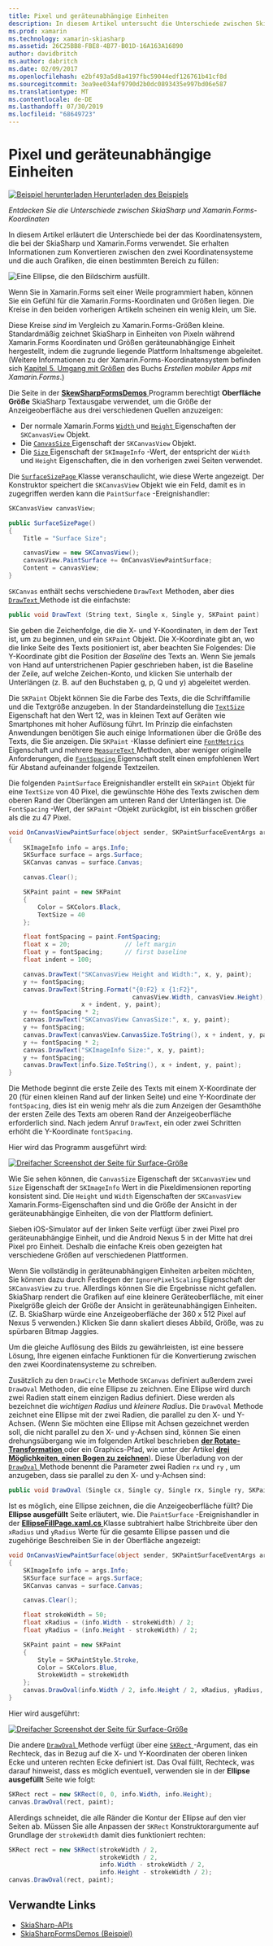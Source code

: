 ```yaml
---
title: Pixel und geräteunabhängige Einheiten
description: In diesem Artikel untersucht die Unterschiede zwischen SkiaSharp und Xamarin.Forms-Koordinaten und dies mit Beispielcode veranschaulicht.
ms.prod: xamarin
ms.technology: xamarin-skiasharp
ms.assetid: 26C25BB8-FBE8-4B77-B01D-16A163A16890
author: davidbritch
ms.author: dabritch
ms.date: 02/09/2017
ms.openlocfilehash: e2bf493a5d8a4197fbc59044edf126761b41cf8d
ms.sourcegitcommit: 3ea9ee034af9790d2b0dc0893435e997bd06e587
ms.translationtype: MT
ms.contentlocale: de-DE
ms.lasthandoff: 07/30/2019
ms.locfileid: "68649723"
---
```

# <a name="pixels-and-device-independent-units"></a>Pixel und geräteunabhängige Einheiten

[![Beispiel herunterladen](~/media/shared/download.png) Herunterladen des Beispiels](https://docs.microsoft.com/samples/xamarin/xamarin-forms-samples/skiasharpforms-demos)

_Entdecken Sie die Unterschiede zwischen SkiaSharp und Xamarin.Forms-Koordinaten_

In diesem Artikel erläutert die Unterschiede bei der das Koordinatensystem, die bei der SkiaSharp und Xamarin.Forms verwendet. Sie erhalten Informationen zum Konvertieren zwischen den zwei Koordinatensysteme und die auch Grafiken, die einen bestimmten Bereich zu füllen:

![](pixels-images/screenfillexample.png "Eine Ellipse, die den Bildschirm ausfüllt.")

Wenn Sie in Xamarin.Forms seit einer Weile programmiert haben, können Sie ein Gefühl für die Xamarin.Forms-Koordinaten und Größen liegen. Die Kreise in den beiden vorherigen Artikeln scheinen ein wenig klein, um Sie.

Diese Kreise *sind* im Vergleich zu Xamarin.Forms-Größen kleine. Standardmäßig zeichnet SkiaSharp in Einheiten von Pixeln während Xamarin.Forms Koordinaten und Größen geräteunabhängige Einheit hergestellt, indem die zugrunde liegende Plattform Inhaltsmenge abgeleitet. (Weitere Informationen zu der Xamarin.Forms-Koordinatensystem befinden sich [Kapitel 5. Umgang mit Größen](~/xamarin-forms/creating-mobile-apps-xamarin-forms/summaries/chapter05.md) des Buchs *Erstellen mobiler Apps mit Xamarin.Forms*.)

Die Seite in der [ **SkewSharpFormsDemos** ](https://docs.microsoft.com/samples/xamarin/xamarin-forms-samples/skiasharpforms-demos) Programm berechtigt **Oberfläche Größe** SkiaSharp Textausgabe verwendet, um die Größe der Anzeigeoberfläche aus drei verschiedenen Quellen anzuzeigen:

- Der normale Xamarin.Forms [ `Width` ](xref:Xamarin.Forms.VisualElement.Width) und [ `Height` ](xref:Xamarin.Forms.VisualElement.Height) Eigenschaften der `SKCanvasView` Objekt.
- Die [ `CanvasSize` ](xref:SkiaSharp.Views.Forms.SKCanvasView.CanvasSize) Eigenschaft der `SKCanvasView` Objekt.
- Die [ `Size` ](xref:SkiaSharp.SKImageInfo.Size) Eigenschaft der `SKImageInfo` -Wert, der entspricht der `Width` und `Height` Eigenschaften, die in den vorherigen zwei Seiten verwendet.

Die [ `SurfaceSizePage` ](https://github.com/xamarin/xamarin-forms-samples/blob/master/SkiaSharpForms/Demos/Demos/SkiaSharpFormsDemos/Basics/SurfaceSizePage.cs) Klasse veranschaulicht, wie diese Werte angezeigt. Der Konstruktor speichert die `SKCanvasView` Objekt wie ein Feld, damit es in zugegriffen werden kann die `PaintSurface` -Ereignishandler:

```csharp
SKCanvasView canvasView;

public SurfaceSizePage()
{
    Title = "Surface Size";

    canvasView = new SKCanvasView();
    canvasView.PaintSurface += OnCanvasViewPaintSurface;
    Content = canvasView;
}
```

`SKCanvas` enthält sechs verschiedene `DrawText` Methoden, aber dies [ `DrawText` ](xref:SkiaSharp.SKCanvas.DrawText(System.String,System.Single,System.Single,SkiaSharp.SKPaint)) Methode ist die einfachste:

```csharp
public void DrawText (String text, Single x, Single y, SKPaint paint)
```

Sie geben die Zeichenfolge, die die X- und Y-Koordinaten, in dem der Text ist, um zu beginnen, und ein `SKPaint` Objekt. Die X-Koordinate gibt an, wo die linke Seite des Texts positioniert ist, aber beachten Sie Folgendes: Die Y-Koordinate gibt die Position der *Baseline* des Texts an. Wenn Sie jemals von Hand auf unterstrichenen Papier geschrieben haben, ist die Baseline der Zeile, auf welche Zeichen-Konto, und klicken Sie unterhalb der Unterlängen (z. B. auf den Buchstaben g, p, Q und y) abgeleitet werden.

Die `SKPaint` Objekt können Sie die Farbe des Texts, die die Schriftfamilie und die Textgröße anzugeben. In der Standardeinstellung die [ `TextSize` ](xref:SkiaSharp.SKPaint.TextSize) Eigenschaft hat den Wert 12, was in kleinen Text auf Geräten wie Smartphones mit hoher Auflösung führt. Im Prinzip die einfachsten Anwendungen benötigen Sie auch einige Informationen über die Größe des Texts, die Sie anzeigen. Die `SKPaint` -Klasse definiert eine [ `FontMetrics` ](xref:SkiaSharp.SKPaint.FontMetrics) Eigenschaft und mehrere [ `MeasureText` ](xref:SkiaSharp.SKPaint.MeasureText(System.String)) Methoden, aber weniger originelle Anforderungen, die [ `FontSpacing` ](xref:SkiaSharp.SKPaint.FontSpacing) Eigenschaft stellt einen empfohlenen Wert für Abstand aufeinander folgende Textzeilen.

Die folgenden `PaintSurface` Ereignishandler erstellt ein `SKPaint` Objekt für eine `TextSize` von 40 Pixel, die gewünschte Höhe des Texts zwischen dem oberen Rand der Oberlängen am unteren Rand der Unterlängen ist. Die `FontSpacing` -Wert, der `SKPaint` -Objekt zurückgibt, ist ein bisschen größer als die zu 47 Pixel.

```csharp
void OnCanvasViewPaintSurface(object sender, SKPaintSurfaceEventArgs args)
{
    SKImageInfo info = args.Info;
    SKSurface surface = args.Surface;
    SKCanvas canvas = surface.Canvas;

    canvas.Clear();

    SKPaint paint = new SKPaint
    {
        Color = SKColors.Black,
        TextSize = 40
    };

    float fontSpacing = paint.FontSpacing;
    float x = 20;               // left margin
    float y = fontSpacing;      // first baseline
    float indent = 100;

    canvas.DrawText("SKCanvasView Height and Width:", x, y, paint);
    y += fontSpacing;
    canvas.DrawText(String.Format("{0:F2} x {1:F2}",
                                  canvasView.Width, canvasView.Height),
                    x + indent, y, paint);
    y += fontSpacing * 2;
    canvas.DrawText("SKCanvasView CanvasSize:", x, y, paint);
    y += fontSpacing;
    canvas.DrawText(canvasView.CanvasSize.ToString(), x + indent, y, paint);
    y += fontSpacing * 2;
    canvas.DrawText("SKImageInfo Size:", x, y, paint);
    y += fontSpacing;
    canvas.DrawText(info.Size.ToString(), x + indent, y, paint);
}
```

Die Methode beginnt die erste Zeile des Texts mit einem X-Koordinate der 20 (für einen kleinen Rand auf der linken Seite) und eine Y-Koordinate der `fontSpacing`, dies ist ein wenig mehr als die zum Anzeigen der Gesamthöhe der ersten Zeile des Texts am oberen Rand der Anzeigeoberfläche erforderlich sind. Nach jedem Anruf `DrawText`, ein oder zwei Schritten erhöht die Y-Koordinate `fontSpacing`.

Hier wird das Programm ausgeführt wird:

[![](pixels-images/surfacesize-small.png "Dreifacher Screenshot der Seite für Surface-Größe")](pixels-images/surfacesize-large.png#lightbox "dreifachen Screenshot der Seite für Surface-Größe")

Wie Sie sehen können, die `CanvasSize` Eigenschaft der `SKCanvasView` und `Size` Eigenschaft der `SKImageInfo` Wert in die Pixeldimensionen reporting konsistent sind. Die `Height` und `Width` Eigenschaften der `SKCanvasView` Xamarin.Forms-Eigenschaften sind und die Größe der Ansicht in der geräteunabhängige Einheiten, die von der Plattform definiert.

Sieben iOS-Simulator auf der linken Seite verfügt über zwei Pixel pro geräteunabhängige Einheit, und die Android Nexus 5 in der Mitte hat drei Pixel pro Einheit. Deshalb die einfache Kreis oben gezeigten hat verschiedene Größen auf verschiedenen Plattformen.

Wenn Sie vollständig in geräteunabhängigen Einheiten arbeiten möchten, Sie können dazu durch Festlegen der `IgnorePixelScaling` Eigenschaft der `SKCanvasView` zu `true`. Allerdings können Sie die Ergebnisse nicht gefallen. SkiaSharp rendert die Grafiken auf eine kleinere Geräteoberfläche, mit einer Pixelgröße gleich der Größe der Ansicht in geräteunabhängigen Einheiten. (Z. B. SkiaSharp würde eine Anzeigeoberfläche der 360 x 512 Pixel auf Nexus 5 verwenden.) Klicken Sie dann skaliert dieses Abbild, Größe, was zu spürbaren Bitmap Jaggies.

Um die gleiche Auflösung des Bilds zu gewährleisten, ist eine bessere Lösung, Ihre eigenen einfache Funktionen für die Konvertierung zwischen den zwei Koordinatensysteme zu schreiben.

Zusätzlich zu den `DrawCircle` Methode `SKCanvas` definiert außerdem zwei `DrawOval` Methoden, die eine Ellipse zu zeichnen. Eine Ellipse wird durch zwei Radien statt einem einzigen Radius definiert. Diese werden als bezeichnet die *wichtigen Radius* und *kleinere Radius*. Die `DrawOval` Methode zeichnet eine Ellipse mit der zwei Radien, die parallel zu den X- und Y-Achsen. (Wenn Sie möchten eine Ellipse mit Achsen gezeichnet werden soll, die nicht parallel zu den X- und y-Achsen sind, können Sie einen drehungsübergang wie im folgenden Artikel beschrieben [ **der Rotate-Transformation** ](../transforms/rotate.md) oder ein Graphics-Pfad, wie unter der Artikel [ **drei Möglichkeiten, einen Bogen zu zeichnen**](../curves/arcs.md)). Diese Überladung von der [ `DrawOval` ](xref:SkiaSharp.SKCanvas.DrawOval(System.Single,System.Single,System.Single,System.Single,SkiaSharp.SKPaint)) Methode benennt die Parameter zwei Radien `rx` und `ry` , um anzugeben, dass sie parallel zu den X- und y-Achsen sind:

```csharp
public void DrawOval (Single cx, Single cy, Single rx, Single ry, SKPaint paint)
```

Ist es möglich, eine Ellipse zeichnen, die die Anzeigeoberfläche füllt? Die **Ellipse ausgefüllt** Seite erläutert, wie. Die `PaintSurface` -Ereignishandler in der [ **EllipseFillPage.xaml.cs** ](https://github.com/xamarin/xamarin-forms-samples/blob/master/SkiaSharpForms/Demos/Demos/SkiaSharpFormsDemos/Basics/EllipseFillPage.xaml.cs) Klasse subtrahiert halbe Strichbreite über den `xRadius` und `yRadius` Werte für die gesamte Ellipse passen und die zugehörige Beschreiben Sie in der Oberfläche angezeigt:

```csharp
void OnCanvasViewPaintSurface(object sender, SKPaintSurfaceEventArgs args)
{
    SKImageInfo info = args.Info;
    SKSurface surface = args.Surface;
    SKCanvas canvas = surface.Canvas;

    canvas.Clear();

    float strokeWidth = 50;
    float xRadius = (info.Width - strokeWidth) / 2;
    float yRadius = (info.Height - strokeWidth) / 2;

    SKPaint paint = new SKPaint
    {
        Style = SKPaintStyle.Stroke,
        Color = SKColors.Blue,
        StrokeWidth = strokeWidth
    };
    canvas.DrawOval(info.Width / 2, info.Height / 2, xRadius, yRadius, paint);
}
```

Hier wird ausgeführt:

[![](pixels-images/ellipsefill-small.png "Dreifacher Screenshot der Seite für Surface-Größe")](pixels-images/ellipsefill-large.png#lightbox "dreifachen Screenshot der Seite für Surface-Größe")

Die andere [ `DrawOval` ](xref:SkiaSharp.SKCanvas.DrawOval(SkiaSharp.SKRect,SkiaSharp.SKPaint)) Methode verfügt über eine [ `SKRect` ](xref:SkiaSharp.SKRect) -Argument, das ein Rechteck, das in Bezug auf die X- und Y-Koordinaten der oberen linken Ecke und unteren rechten Ecke definiert ist. Das Oval füllt, Rechteck, was darauf hinweist, dass es möglich eventuell, verwenden sie in der **Ellipse ausgefüllt** Seite wie folgt:

```csharp
SKRect rect = new SKRect(0, 0, info.Width, info.Height);
canvas.DrawOval(rect, paint);
```

Allerdings schneidet, die alle Ränder die Kontur der Ellipse auf den vier Seiten ab. Müssen Sie alle Anpassen der `SKRect` Konstruktorargumente auf Grundlage der `strokeWidth` damit dies funktioniert rechten:

```csharp
SKRect rect = new SKRect(strokeWidth / 2,
                         strokeWidth / 2,
                         info.Width - strokeWidth / 2,
                         info.Height - strokeWidth / 2);
canvas.DrawOval(rect, paint);
```


## <a name="related-links"></a>Verwandte Links

- [SkiaSharp-APIs](https://docs.microsoft.com/dotnet/api/skiasharp)
- [SkiaSharpFormsDemos (Beispiel)](https://docs.microsoft.com/samples/xamarin/xamarin-forms-samples/skiasharpforms-demos)
